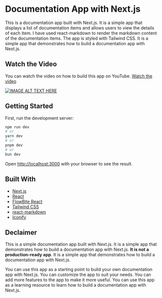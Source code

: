 # Documentation App with Next.js

This is a documentation app built with Next.js. It is a simple app that displays a list of documentation items and allows users to view the details of each item. I have used react-markdown to render the markdown content of the documentation items. The app is styled with Tailwind CSS. It is a simple app that demonstrates how to build a documentation app with Next.js.

## Watch the Video

You can watch the video on how to build this app on YouTube. [Watch the video](https://www.youtube.com/watch?v=D2XNBcCw7BA)

[![IMAGE ALT TEXT HERE](https://img.youtube.com/vi/D2XNBcCw7BA/0.jpg)](https://www.youtube.com/watch?v=D2XNBcCw7BA)

## Getting Started

First, run the development server:

```bash
npm run dev
# or
yarn dev
# or
pnpm dev
# or
bun dev
```

Open [http://localhost:3000](http://localhost:3000) with your browser to see the result.

## Built With

- [Next.js](https://nextjs.org/)
- [React](https://reactjs.org/)
- [FlowBite React](https://flowbite-react.com/)
- [Tailwind CSS](https://tailwindcss.com/)
- [react-markdown](https://www.npmjs.com/package/react-markdown)
- [Iconify](https://iconify.design/)

## Declaimer

This is a simple documentation app built with Next.js. It is a simple app that demonstrates how to build a documentation app with Next.js. **It is not a production-ready app**. It is a simple app that demonstrates how to build a documentation app with Next.js.

You can use this app as a starting point to build your own documentation app with Next.js. You can customize the app to suit your needs. You can add more features to the app to make it more useful. You can use this app as a learning resource to learn how to build a documentation app with Next.js.
